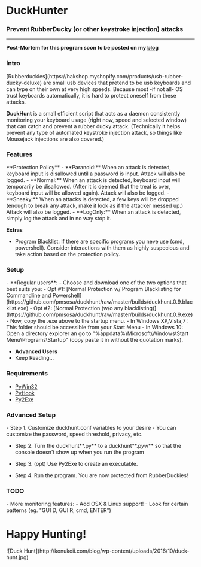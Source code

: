 <h1>DuckHunter</h1>
<h3>Prevent RubberDucky (or other keystroke injection) attacks</h3>
<hr>

**Post-Mortem for this program soon to be posted on my [blog](http://www.konukoii.com/blog)**

<h3>Intro</h3>
[Rubberduckies](https://hakshop.myshopify.com/products/usb-rubber-ducky-deluxe) are small usb devices that pretend to be usb keyboards and can type on their own at very high speeds. Because most -if not all- OS trust keyboards automatically, it is hard to protect oneself from these attacks.

**DuckHunt** is a small efficient script that acts as a daemon consistently monitoring your keyboard usage (right now, speed and selected window) that can catch and prevent a rubber ducky attack. (Technically it helps prevent any type of automated keystroke injection attack, so things like Mousejack injections are also covered.)



<h3>Features</h3>
**Protection Policy**
 - **Paranoid:** When an attack is detected, keyboard input is disallowed until a password is input. Attack will also be logged.
 - **Normal:** When an attack is detected, keyboard input will temporarily be disallowed. (After it is deemed that the treat is over, keyboard input will be allowed again). Attack will also be logged.
 - **Sneaky:** When an attacks is detected, a few keys will be dropped (enough to break any attack, make it look as if the attacker messed up.) Attack will also be logged.
 - **LogOnly:** When an attack is detected, simply log the attack and in no way stop it. 

**Extras**
 - Program Blacklist: If there are specific programs you neve use (cmd, powershell). Consider interactions with them as highly suspecious and take action based on the protection policy.

<h3>Setup</h3>
- **Regular users**:
- Choose and download one of the two options that best suits you:
 - Opt #1: [Normal Protection w/ Program Blacklisting for Commandline and Powershell](https://github.com/pmsosa/duckhunt/raw/master/builds/duckhunt.0.9.blacklist.exe)
 - Opt #2: [Normal Protection (w/o any blacklisting)](https://github.com/pmsosa/duckhunt/raw/master/builds/duckhunt.0.9.exe)
- Now, copy the .exe above to the startup menu.
 - In Windows XP,Vista,7 : This folder should be accessible from your Start Menu
 - In Windows 10: Open a directory explorer an go to "%appdata%\Microsoft\Windows\Start Menu\Programs\Startup" (copy paste it in without the quotation marks).


- **Advanced Users**
 - Keep Reading...

<h3>Requirements</h3>
 
- [PyWin32](http://starship.python.net/~skippy/win32/Downloads.html)
- [PyHook](https://sourceforge.net/projects/pyhook/)
- [Py2Exe](http://py2exe.org/)


<h3>Advanced Setup</h3>
- Step 1. Customize duckhunt.conf variables to your desire
 - You can customize the password, speed threshold, privacy, etc.

- Step 2. Turn the duckhunt**.py** to a duckhunt**.pyw** so that the console doesn't show up when you run the program

- Step 3. (opt) Use Py2Exe to create an executable.

- Step 4. Run the program. You are now protected from RubberDuckies!

<h3>TODO</h3>
- More monitoring features: 
 - Add OSX & Linux support!
 - Look for certain patterns (eg. "GUI D, GUI R, cmd, ENTER")

 
 <h1>Happy Hunting!</h1>
![Duck Hunt](http://konukoii.com/blog/wp-content/uploads/2016/10/duck-hunt.jpg)
